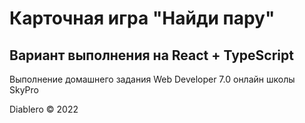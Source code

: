 # Карточная игра "Найди пару"

## Вариант выполнения на React + TypeScript

Выполнение домашнего задания Web Developer 7.0 онлайн школы SkyPro

Diablero © 2022
